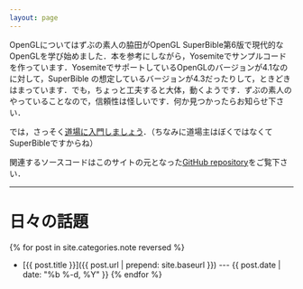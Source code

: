```yaml
---
layout: page
---
```


OpenGLについてはずぶの素人の脇田がOpenGL SuperBible第6版で現代的なOpenGLを学び始めました．本を参考にしながら，Yosemiteでサンプルコードを作っています．YosemiteでサポートしているOpenGLのバージョンが4.1なのに対して，SuperBible の想定しているバージョンが4.3だったりして，ときどきはまっています．でも，ちょっと工夫すると大体，動くようです．ずぶの素人のやっていることなので，信頼性は怪しいです．何か見つかったらお知らせ下さい．

では，さっそく[道場に入門しましょう]({{site.baseurl}}/contents/)．（ちなみに道場主はぼくではなくてSuperBibleですからね）

関連するソースコードはこのサイトの元となった[GitHub repository](https://github.com/wakita/opengl-sb6-samples/)をご覧下さい．

-----

# 日々の話題

{% for post in site.categories.note reversed %}
- [{{ post.title }}]({{ post.url | prepend: site.baseurl }}) --- {{ post.date | date: "%b %-d, %Y" }}
{% endfor %}
